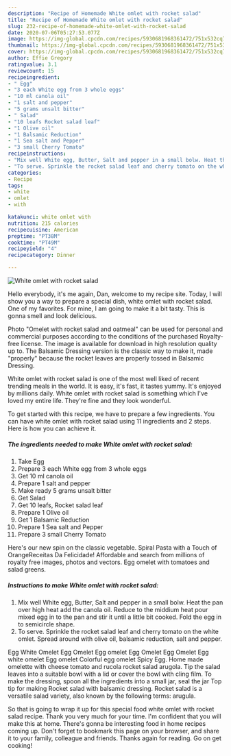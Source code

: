 ```yaml
---
description: "Recipe of Homemade White omlet with rocket salad"
title: "Recipe of Homemade White omlet with rocket salad"
slug: 232-recipe-of-homemade-white-omlet-with-rocket-salad
date: 2020-07-06T05:27:53.077Z
image: https://img-global.cpcdn.com/recipes/5930681968361472/751x532cq70/white-omlet-with-rocket-salad-recipe-main-photo.jpg
thumbnail: https://img-global.cpcdn.com/recipes/5930681968361472/751x532cq70/white-omlet-with-rocket-salad-recipe-main-photo.jpg
cover: https://img-global.cpcdn.com/recipes/5930681968361472/751x532cq70/white-omlet-with-rocket-salad-recipe-main-photo.jpg
author: Effie Gregory
ratingvalue: 3.1
reviewcount: 15
recipeingredient:
- " Egg"
- "3 each White egg from 3 whole eggs"
- "10 ml canola oil"
- "1 salt and pepper"
- "5 grams unsalt bitter"
- " Salad"
- "10 leafs Rocket salad leaf"
- "1 Olive oil"
- "1 Balsamic Reduction"
- "1 Sea salt and Pepper"
- "3 small Cherry Tomato"
recipeinstructions:
- "Mix well White egg, Butter, Salt and pepper in a small bolw. Heat the pan over high heat add the canola oil. Reduce to the middium heat pour mixed egg in to the pan and stir it until a little bit cooked.  Fold the egg in to semicircle shape."
- "To serve. Sprinkle the rocket salad leaf and cherry tomato on the white omlet. Spread around with olive oil, balsamic reduction, salt and pepper."
categories:
- Recipe
tags:
- white
- omlet
- with

katakunci: white omlet with 
nutrition: 215 calories
recipecuisine: American
preptime: "PT38M"
cooktime: "PT49M"
recipeyield: "4"
recipecategory: Dinner

---
```



![White omlet with rocket salad](https://img-global.cpcdn.com/recipes/5930681968361472/751x532cq70/white-omlet-with-rocket-salad-recipe-main-photo.jpg)

Hello everybody, it's me again, Dan, welcome to my recipe site. Today, I will show you a way to prepare a special dish, white omlet with rocket salad. One of my favorites. For mine, I am going to make it a bit tasty. This is gonna smell and look delicious.

Photo &#34;Omelet with rocket salad and oatmeal&#34; can be used for personal and commercial purposes according to the conditions of the purchased Royalty-free license. The image is available for download in high resolution quality up to. The Balsamic Dressing version is the classic way to make it, made &#34;properly&#34; because the rocket leaves are properly tossed in Balsamic Dressing.

White omlet with rocket salad is one of the most well liked of recent trending meals in the world. It is easy, it's fast, it tastes yummy. It's enjoyed by millions daily. White omlet with rocket salad is something which I've loved my entire life. They're fine and they look wonderful.


To get started with this recipe, we have to prepare a few ingredients. You can have white omlet with rocket salad using 11 ingredients and 2 steps. Here is how you can achieve it.

<!--inarticleads1-->

##### The ingredients needed to make White omlet with rocket salad:

1. Take  Egg
1. Prepare 3 each White egg from 3 whole eggs
1. Get 10 ml canola oil
1. Prepare 1 salt and pepper
1. Make ready 5 grams unsalt bitter
1. Get  Salad
1. Get 10 leafs, Rocket salad leaf
1. Prepare 1 Olive oil
1. Get 1 Balsamic Reduction
1. Prepare 1 Sea salt and Pepper
1. Prepare 3 small Cherry Tomato


Here&#39;s our new spin on the classic vegetable. Spiral Pasta with a Touch of OrangeReceitas Da Felicidade! Affordable and search from millions of royalty free images, photos and vectors. Egg omelet with tomatoes and salad greens. 

<!--inarticleads2-->

##### Instructions to make White omlet with rocket salad:

1. Mix well White egg, Butter, Salt and pepper in a small bolw. Heat the pan over high heat add the canola oil. Reduce to the middium heat pour mixed egg in to the pan and stir it until a little bit cooked.  Fold the egg in to semicircle shape.
1. To serve. Sprinkle the rocket salad leaf and cherry tomato on the white omlet. Spread around with olive oil, balsamic reduction, salt and pepper.


Egg White Omelet Egg Omelet Egg omelet Egg Omelet Egg Omelet Egg white omelet Egg omelet Colorful egg omelet Spicy Egg. Home made omelette with cheese tomato and rucola rocket salad arugola. Tip the salad leaves into a suitable bowl with a lid or cover the bowl with cling film. To make the dressing, spoon all the ingredients into a small jar, seal the jar Top tip for making Rocket salad with balsamic dressing. Rocket salad is a versatile salad variety, also known by the following terms: arugula. 

So that is going to wrap it up for this special food white omlet with rocket salad recipe. Thank you very much for your time. I'm confident that you will make this at home. There's gonna be interesting food in home recipes coming up. Don't forget to bookmark this page on your browser, and share it to your family, colleague and friends. Thanks again for reading. Go on get cooking!
